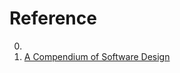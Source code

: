# Reference

0. []()
0. [A Compendium of Software Design](https://software-design.matteoditucci.com/)

